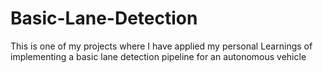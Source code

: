 # Basic-Lane-Detection
This is one of my projects where I have applied my personal Learnings of implementing a basic lane detection pipeline for an autonomous vehicle
